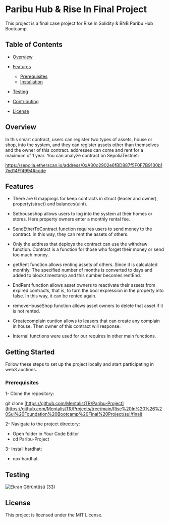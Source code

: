 # Paribu Hub & Rise In Final Project
This project is a final case project for Rise In Solidity & BNB Paribu Hub Bootcamp.

## Table of Contents 

- [Overview](#başlık-1)
- [Features](#başlık-2)
  - [Prerequisites](#alt-başlık-1)
  - [Installation](#alt-başlık-2)
    
- [Testing](#başlık-1)
- [Contributing](#başlık-2)
- [License](#başlık-2)

## Overview

In this smart contract, users can register two types of assets, house or shop, into the system, and they can register assets other than themselves and the owner of this contract.
addresses can come and rent for a maximum of 1 year.  You can analyze contract on SepoliaTestnet:

https://sepolia.etherscan.io/address/0xA30c2902e6fBD887f5F0F7B9130b17ed14Ff4994#code

## Features

- There are 6 mappings for keep contracts in struct (leaser and owner), property(struct) and balances(uint).

- Sethouseshop allows users to log into the system at their homes or stores. Here property owners enter a monthly rental fee.

- SendEtherToContract function requires users to send money to the contract. In this way, they can rent the assets of others.

- Only the address that deploys the contract can use the withdraw function. Contract is a function for those who forget their money or send too much money.

- getRent function allows renting assets of others. Since it is calculated monthly. The specified number of months is converted to days and added to block.timestamp and this number becomes rentEnd.

- EndRent function allows asset owners to reactivate their assets from expired contracts, that is, to turn the bool expression in the property into false. In this way, it can be rented again.

- removeHouseShop function allows asset owners to delete that asset if it is not rented.

- Createcomplain cuntion allows to leasers that can create any complain in house. Then owner of this contract will response.

- Internal functions were used for our requires in other main functions.

## Getting Started 

Follow these steps to set up the project locally and start participating in web3 auctions.

### Prerequisites

1- Clone the repository:

git clone [https://github.com/MentalistTR/Paribu-Project](https://github.com/MentalistTR/Projects/tree/main/Rise%20In%20%26%20Sui%20Foundation%20Bootcamp%20Final%20Project/sui/final)

2- Navigate to the project directory: 
- Open folder in Your Code Editor
- cd Paribu-Project

3- Install hardhat: 
-  npx hardhat

## Testing 

![Ekran Görüntüsü (33)](https://github.com/MentalistTR/Paribu-Project/assets/100069341/4ab1e74d-80f6-4151-9383-5f1248245ade)


## License

This project is licensed under the MIT License.































